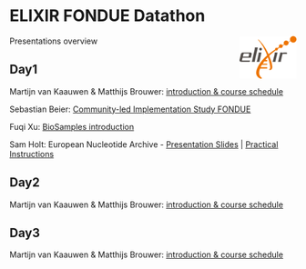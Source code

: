 
# ELIXIR FONDUE Datathon 

<img align="right" src="../program/images/logo_elixir.png" width="100"/>

Presentations overview

## Day1

Martijn van Kaauwen & Matthijs Brouwer: [introduction & course schedule](https://docs.google.com/presentation/d/1LMzVpw9NKpo3zTFb8Nk-fhWoEumsPOku5KJ43qC3bkw/edit?usp=sharing)

Sebastian Beier: [Community-led Implementation Study FONDUE](https://docs.google.com/presentation/d/1oweEYVLnsMqQ1pFHZ_0cQCAXd-ZJkvBBsnyp3A3YMG8/edit#slide=id.gdc088faaba_0_158)

Fuqi Xu: [BioSamples introduction](https://docs.google.com/presentation/d/1I-Kq1Gr4-989MlUt9xtkyIG2_in1gmmd0QBQrD2QhIs/edit?usp=sharing)

Sam Holt: European Nucleotide Archive - [Presentation Slides](https://drive.google.com/file/d/12kONh3kVeRshuRBA7VSE6Qo5yWGYI74C/view?usp=sharing) | [Practical Instructions](https://docs.google.com/document/d/12hiR8imybY68vx9Ks7zvySU3updIxw3VtpU9jYW7_os/edit)


## Day2

Martijn van Kaauwen & Matthijs Brouwer: [introduction & course schedule](https://docs.google.com/presentation/d/1LMzVpw9NKpo3zTFb8Nk-fhWoEumsPOku5KJ43qC3bkw/edit?usp=sharing)


## Day3

Martijn van Kaauwen & Matthijs Brouwer: [introduction & course schedule](https://docs.google.com/presentation/d/1LMzVpw9NKpo3zTFb8Nk-fhWoEumsPOku5KJ43qC3bkw/edit?usp=sharing)
